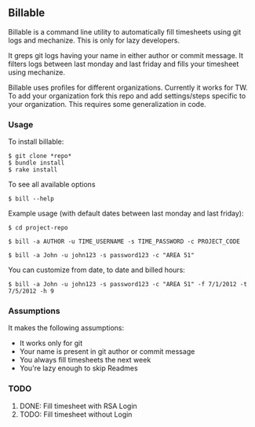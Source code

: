 ## Billable

Billable is a command line utility to automatically fill timesheets using git logs and mechanize. This is only for lazy developers.

It greps git logs having your name in either author or commit message. It filters logs between last monday and last friday and fills your timesheet using mechanize.

Billable uses profiles for different organizations. Currently it works for TW. To add your organization fork this repo and add settings/steps specific to your organization. This requires some generalization in code.

### Usage

To install billable:

```
$ git clone *repo*
$ bundle install
$ rake install
```

To see all available options

```
$ bill --help
```

Example usage (with default dates between last monday and last friday):

```
$ cd project-repo

$ bill -a AUTHOR -u TIME_USERNAME -s TIME_PASSWORD -c PROJECT_CODE

$ bill -a John -u john123 -s password123 -c "AREA 51"

```

You can customize from date, to date and billed hours:

```
$ bill -a John -u john123 -s password123 -c "AREA 51" -f 7/1/2012 -t 7/5/2012 -h 9
```
### Assumptions

It makes the following assumptions:

* It works only for git
* Your name is present in git author or commit message
* You always fill timesheets the next week
* You're lazy enough to skip Readmes

### TODO

1. DONE: Fill timesheet with RSA Login
2. TODO: Fill timesheet without Login